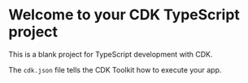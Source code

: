 # Welcome to your CDK TypeScript project

This is a blank project for TypeScript development with CDK.

The `cdk.json` file tells the CDK Toolkit how to execute your app.
